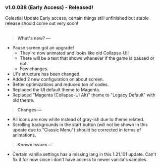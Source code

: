 ### v1.0.038 (Early Access) - Released!
Celestial Update Early access, certain things still unfinished but stable release should come out very soon!<br><br>

> **What's new? —**
- Pause screen got an upgrade!
  - They're now animated and looks like old Collapse-UI!
  - There will be a text that shows whenever if the game is paused or not.
  - Few changes.
- UI's structure has been changed.
- Added 2 new configuration on about screen.
- Better optimizations and reduced ton of codes.
- Replaced the UI default theme to Magenta.
- Replaced "Magenta (Collapse-UI Alt)" theme to "Legacy Default" with old theme.

> **Changes —**
- All icons are now white instead of gray-ish due to theme related.
- Scrolling backgrounds in the start button (will not be shown in this update due to "Classic Menu") should be corrected in terms of animations.

> **Known issues —**
- Certain vanilla settings has a missing lang in this 1.21.101 update. Can't fix it for now since i don't have access to newer vanilla's samples.
